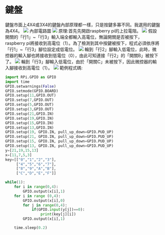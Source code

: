 # 鍵盤
鍵盤市面上4X4或3X4的鍵盤內部原理都一樣，只是按鍵多寡不同。我選用的鍵盤為4X4。
![](https://i.imgur.com/bey4hZP.png)
內部電路圖
![](https://i.imgur.com/5rHcOMz.png)
原理:首先先開啟raspberry pi的上拉電阻。
![](https://i.imgur.com/DS4wbJ8.png)
假設開關的「行1」~「行3」輸入端全都輸入高電位，無論開關是否被按下，raspberry pi將接收到高電位（1）。為了檢測到其中按鍵被按下，程式必須依序將「行1」~「行3」腳位設定成低電位。
![](https://i.imgur.com/JjH3VPR.png)
輪到「行2」腳輸入低電位，此時，微控器的輸入腳也將接收到低電位（0），由此可知連接「行2」的「開關B」被按下了。
![](https://i.imgur.com/zWv4GRM.png)
輪到「行3」腳輸入低電位，由於「開關C」未被按下，因此微控器的輸入腳接收到高電位（1）。
![](https://i.imgur.com/x67pg2b.png)
範例程式碼:
```python
import RPi.GPIO as GPIO
import time
GPIO.setwarnings(False)
GPIO.setmode(GPIO.BOARD)
GPIO.setup(11,GPIO.OUT)
GPIO.setup(7,GPIO.OUT)
GPIO.setup(5,GPIO.OUT)
GPIO.setup(3,GPIO.OUT)
GPIO.setup(21,GPIO.IN)
GPIO.setup(19,GPIO.IN)
GPIO.setup(15,GPIO.IN)
GPIO.setup(13,GPIO.IN)
GPIO.setup(19, GPIO.IN, pull_up_down=GPIO.PUD_UP)
GPIO.setup(21, GPIO.IN, pull_up_down=GPIO.PUD_UP)
GPIO.setup(15, GPIO.IN, pull_up_down=GPIO.PUD_UP)
GPIO.setup(13, GPIO.IN, pull_up_down=GPIO.PUD_UP)
y=[21,19,15,13]
x=[11,7,5,3]
key=[["0","1","2","3"],
     ["4","5","6","7"],
     ["8","9","A","B"],
     ["C","D","E","F"]]

while(1):
    for i in range(0,4):
        GPIO.output(x[i],1)
    for i in range (0,4):
        GPIO.output(x[i],0)
        for j in range(0,4):
            if(GPIO.input(y[j])==0):
                print(key[j][i])
        GPIO.output(x[i],1)

    time.sleep(0.2)
```